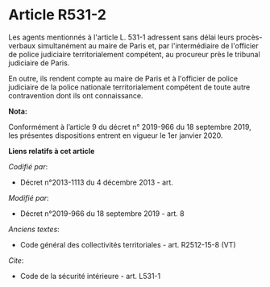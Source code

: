 # Article R531-2

Les agents mentionnés à l'article L. 531-1 adressent sans délai leurs procès-verbaux simultanément au maire de Paris et, par
l'intermédiaire de l'officier de police judiciaire territorialement compétent, au procureur près le   tribunal judiciaire de
Paris. 

En outre, ils rendent compte au maire de Paris et à l'officier de police judiciaire de la police nationale territorialement
compétent de toute autre contravention dont ils ont connaissance.

**Nota:**

Conformément à l’article 9 du décret n° 2019-966 du 18 septembre 2019, les présentes dispositions entrent en vigueur le 1er
janvier 2020.

**Liens relatifs à cet article**

_Codifié par_:

  - Décret n°2013-1113 du 4 décembre 2013 - art.

_Modifié par_:

  - Décret n°2019-966 du 18 septembre 2019 - art. 8

_Anciens textes_:

  - Code général des collectivités territoriales - art. R2512-15-8 (VT)

_Cite_:

  - Code de la sécurité intérieure - art. L531-1
